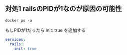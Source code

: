 ## 対処1 railsのPIDが1なのが原因の可能性

```
docker ps -a
```

もしPIDが1だったら init: true を追加する

```docker-compose.yml
services:
  rails:
    init: true
```
